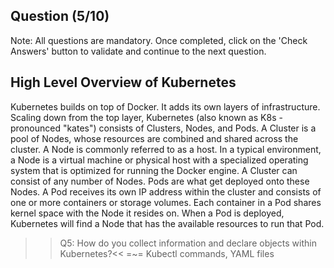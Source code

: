 ## Question (5/10)

Note: All questions are mandatory. Once completed, click on the 'Check Answers' button to validate and continue to the next question.


## High Level Overview of Kubernetes

Kubernetes builds on top of Docker. It adds its own layers of infrastructure. Scaling down from the top layer, Kubernetes (also known as K8s - pronounced "kates") consists of Clusters, Nodes, and Pods. A Cluster is a pool of Nodes, whose resources are combined and shared across the cluster. A Node is commonly referred to as a host. In a typical environment, a Node is a virtual machine or physical host with a specialized operating system that is optimized for running the Docker engine. A Cluster can consist of any number of Nodes. Pods are what get
deployed onto these Nodes. A Pod receives its own IP address within the cluster and consists of one or more containers or storage volumes. Each container in a Pod shares kernel space with the Node it resides on. When a Pod is deployed, Kubernetes will find a Node that has the available resources to run that Pod. 

>>Q5: How do you collect information and declare objects within Kubernetes?<< 
=~= Kubectl commands, YAML files
